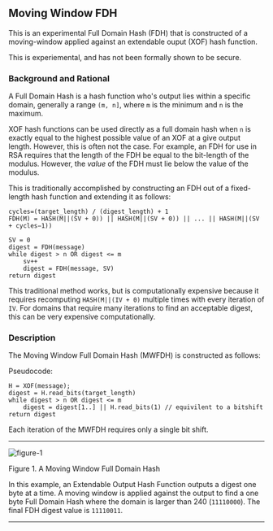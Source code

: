 Moving Window FDH
-----------------

This is an experimental Full Domain Hash (FDH) that is constructed of a moving-window applied against an extendable ouput (XOF) hash function.

This is experiemental, and has not been formally shown to be secure.

### Background and Rational

A Full Domain Hash is a hash function who's output lies within a specific domain, generally a range `(m, n]`, where `m` is the minimum and `n` is the maximum. 

XOF hash functions can be used directly as a full domain hash when `n` is exactly equal to the highest possible value of an XOF at a give output length. However, this is often not the case. For example, an FDH for use in RSA requires that the length of the FDH be equal to the bit-length of the modulus. However, the *value* of the FDH must lie below the value of the modulus. 

This is traditionally accomplished by constructing an FDH out of a fixed-length hash function and extending it as follows:

```
cycles=(target_length) / (digest_length) + 1
FDH(M) = HASH(M||(SV + 0)) || HASH(M||(SV + 0)) || ... || HASH(M||(SV + cycles−1))

SV = 0
digest = FDH(message)
while digest > n OR digest <= m
    sv++
    digest = FDH(message, SV)
return digest
```

This traditional method works, but is computationally expensive because it requires recomputing `HASH(M||(IV + 0)` multiple times with every iteration of `IV`. For domains that require many iterations to find an acceptable digest, this can be very expensive computationally. 

### Description

The Moving Window Full Domain Hash (MWFDH) is constructed as follows:

Pseudocode:
```
H = XOF(message);
digest = H.read_bits(target_length)
while digest > n OR digest <= m
    digest = digest[1..] || H.read_bits(1) // equivilent to a bitshift
return digest
```

Each iteration of the MWFDH requires only a single bit shift. 

---

![figure-1](https://raw.githubusercontent.com/phayes/fdh-rs/master/src/movingwindow/docs/figure-1.png)

Figure 1. A Moving Window Full Domain Hash

In this example, an Extendable Output Hash Function outputs a digest one byte at a time. A moving window is applied against the output to find a one byte Full Domain Hash where the domain is larger than 240 (`11110000`). The final FDH digest value is `11110011`.

---


